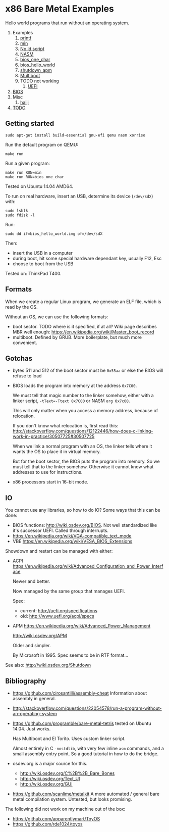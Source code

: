 # x86 Bare Metal Examples

Hello world programs that run without an operating system.

1.  Examples
    1.  [printf](printf/)
    1.  [min](min.S)
    1.  [No ld script](no-ld-script/)
    1.  [NASM](nasm/)
    1.  [bios_one_char](bios_one_char.S)
    1.  [bios_hello_world](bios_hello_world.S)
    1.  [shutdown_apm](shutdown_apm.S)
    1.  [Multiboot](multiboot/)
    1.  TODO not working
        1. [UEFI](uefi/)
1.  [BIOS](bios.md)
1.  Misc
    1.  [hajji](hajji/)
1.  [TODO](TODO.md)

## Getting started

    sudo apt-get install build-essential gnu-efi qemu nasm xorriso

Run the default program on QEMU:

    make run

Run a given program:

    make run RUN=min
    make run RUN=bios_one_char

Tested on Ubuntu 14.04 AMD64.

To run on real hardware, insert an USB, determine its device (`/dev/sdX`) with:

    sudo lsblk
    sudo fdisk -l

Run:

    sudo dd if=bios_hello_world.img of=/dev/sdX

Then:

- insert the USB in a computer
- during boot, hit some special hardware dependant key, usually F12, Esc
- choose to boot from the USB

Tested on: ThinkPad T400.

## Formats

When we create a regular Linux program, we generate an ELF file, which is read by the OS.

Without an OS, we can use the following formats:

-   boot sector. TODO where is it specified, if at all? Wiki page describes MBR well enough: <https://en.wikipedia.org/wiki/Master_boot_record>
-   multiboot. Defined by GRUB. More boilerplate, but much more convenient.

## Gotchas

-   bytes 511 and 512 of the boot sector must be `0x55aa` or else the BIOS will refuse to load

-   BIOS loads the program into memory at the address `0x7C00`.

    We must tell that magic number to the linker somehow, either with a linker script, `-tText=-Ttext 0x7C00` or NASM `org 0x7c00`.

    This will only matter when you access a memory address, because of relocation.

    If you don't know what relocation is, first read this: <http://stackoverflow.com/questions/12122446/how-does-c-linking-work-in-practice/30507725#30507725>

    When we link a normal program with an OS, the linker tells where it wants the OS to place it in virtual memory.

    But for the boot sector, the BIOS puts the program into memory. So we must tell that to the linker somehow. Otherwise it cannot know what addresses to use for instructions.

-   x86 processors start in 16-bit mode.

## IO

You cannot use any libraries, so how to do IO? Some ways that this can be done:

- BIOS functions: <http://wiki.osdev.org/BIOS>. Not well standardized like it's successor UEFI. Called through interrupts.
- <https://en.wikipedia.org/wiki/VGA-compatible_text_mode>
- VBE <https://en.wikipedia.org/wiki/VESA_BIOS_Extensions>

Showdown and restart can be managed with either:

-   ACPI <https://en.wikipedia.org/wiki/Advanced_Configuration_and_Power_Interface>

    Newer and better.

    Now managed by the same group that manages UEFI.

    Spec:

    - current: <http://uefi.org/specifications>
    - old: <http://www.uefi.org/acpi/specs>

-   APM <https://en.wikipedia.org/wiki/Advanced_Power_Management>

    <http://wiki.osdev.org/APM>

    Older and simpler.

    By Microsoft in 1995. Spec seems to be in RTF format...

See also: <http://wiki.osdev.org/Shutdown>

## Bibliography

-   <https://github.com/cirosantilli/assembly-cheat> Information about assembly in general.

-   <http://stackoverflow.com/questions/22054578/run-a-program-without-an-operating-system>

-   <https://github.com/programble/bare-metal-tetris> tested on Ubuntu 14.04. Just works.

    Has Multiboot and El Torito. Uses custom linker script.

    Almost entirely in C `-nostdlib`, with very few inline `asm` commands, and a small assembly entry point. So a good tutorial in how to do the bridge.

-   osdev.org is a major source for this.

    - <http://wiki.osdev.org/C%2B%2B_Bare_Bones>
    - <http://wiki.osdev.org/Text_UI>
    - <http://wiki.osdev.org/GUI>

-   <https://github.com/scanlime/metalkit> A more automated / general bare metal compilation system. Untested, but looks promising.

The following did not work on my machine out of the box:

- <https://github.com/apparentlymart/ToyOS>
- <https://github.com/rde1024/toyos>
